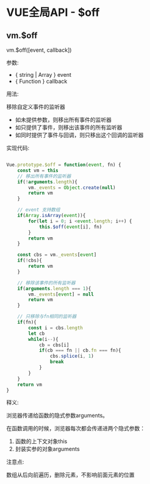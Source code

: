 <div id="metaData" createTime="2020-08-01 16:30:00" category="学习笔记" tags="前端;vue" title="VUE全局API - $off"></div>

# VUE全局API - $off

## vm.$off

vm.$off([event, callback])

参数:
   * { string | Array<string> } event
   * { Function } callback

用法:

移除自定义事件的监听器

* 如未提供参数，则移出所有事件的监听器
* 如只提供了事件，则移出该事件的所有监听器
* 如同时提供了事件与回调，则只移出这个回调的监听器

实现代码:

```javascript

Vue.prototype.$off = function(event, fn) {
    const vm = this
    // 移出所有事件的监听器
    if(!arguments.length){
        vm._events = Object.create(null)
        return vm
    }

    // event 支持数组
    if(Array.isArray(event)){
        for(let i = 0; i <event.length; i++) {
            this.$off(event[i], fn)
        }
        return vm
    }

    const cbs = vm._events[event]
    if(!cbs){
        return vm
    }

    // 移除该事件的所有监听器
    if(arguments.length === 1){
        vm._events[event] = null
        return vm
    }

    // 只移除与fn相同的监听器
    if(fn){
        const i = cbs.length
        let cb
        while(i--){
            cb = cbs[i]
            if(cb === fn || cb.fn === fn){
                cbs.splice(i, 1)
                break
            }
        }
    }
    return vm
}

```

释义:

浏览器传递给函数的隐式参数arguments。

在函数调用的时候，浏览器每次都会传递进两个隐式参数：
1. 函数的上下文对象this
2. 封装实参的对象arguments


注意点:

数组从后向前遍历，删除元素，不影响前面元素的位置

